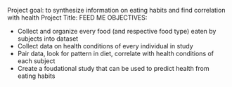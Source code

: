 Project goal: to synthesize information on eating habits and find correlation with health
Project Title: FEED ME
OBJECTIVES:
- Collect and organize every food (and respective food type) eaten by subjects into dataset
- Collect data on health conditions of every individual in study
- Pair data, look for pattern in diet, correlate with health conditions of each subject
- Create a foudational study that can be used to predict health from eating habits
